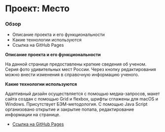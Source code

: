 # Проект: Место

### Обзор
* Описание проекта и его функциональности
* Какие технологии используются
* Ссылка на GitHub Pages

**Описание проекта и его функциональности**

На данной странице предоставлены краткие сведения об ученом. Серия фото удивительных мест России. Через кнопку редактирования можно внести изменения в справочную информацию ученого.

**Какие технологии используются**

Адаптивный дизайн осуществляется с помощью медиа-запросов, макет сайта создан с помощью Grid и flexbox, шрифты сглажены для macOS и Windows. Присутствует БЭМ-методология.
С помощью Java Script организовано открытие и закрытие попапа, редактирование информации на странице.

* [Ссылка на GitHub Pages](https://olecya.github.io/mesto/)

